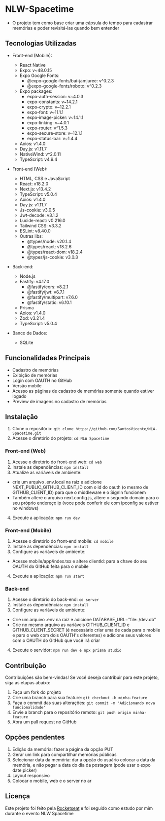 # NLW-Spacetime

- O projeto tem como base criar uma cápsula do tempo para cadastrar memórias e poder revisitá-las quando bem entender

## Tecnologias Utilizadas

- Front-end (Mobile):
  - React Native
  - Expo: v~48.0.15
  - Expo Google Fonts:
    - @expo-google-fonts/bai-jamjuree: v^0.2.3
    - @expo-google-fonts/roboto: v^0.2.3
  - Expo packages:
    - expo-auth-session: v~4.0.3
    - expo-constants: v~14.2.1
    - expo-crypto: v~12.2.1
    - expo-font: v~11.1.1
    - expo-image-picker: v~14.1.1
    - expo-linking: v~4.0.1
    - expo-router: v^1.5.3
    - expo-secure-store: v~12.1.1
    - expo-status-bar: v~1.4.4
  - Axios: v1.4.0
  - Day.js: v1.11.7
  - NativeWind: v^2.0.11
  - TypeScript: v4.9.4

- Front-end (Web):
  - HTML, CSS e JavaScript
  - React: v18.2.0
  - Next.js: v13.4.2
  - TypeScript: v5.0.4
  - Axios: v1.4.0
  - Day.js: v1.11.7
  - Js-cookie: v3.0.5
  - Jwt-decode: v3.1.2
  - Lucide-react: v0.216.0
  - Tailwind CSS: v3.3.2
  - ESLint: v8.40.0
  - Outras libs: 
    - @types/node: v20.1.4
    - @types/react: v18.2.6
    - @types/react-dom: v18.2.4
    - @types/js-cookie: v3.0.3

- Back-end:
  - Node.js
  - Fastify: v4.17.0
    - @fastify/cors: v8.2.1
    - @fastify/jwt: v6.7.1
    - @fastify/multipart: v7.6.0
    - @fastify/static: v6.10.1
  - Prisma
  - Axios: v1.4.0
  - Zod: v3.21.4
  - TypeScript: v5.0.4
  
- Banco de Dados:
  - SQLite

## Funcionalidades Principais

- Cadastro de memórias
- Exibição de memórias
- Login com OAUTH no GitHub
- Versão mobile
- Acesso as páginas de cadastro de memórias somente quando estiver logado
- Preview de imagens no cadastro de memórias

## Instalação

1. Clone o repositório: `git clone https://github.com/SantosVicente/NLW-Spacetime.git`
2. Acesse o diretório do projeto: `cd NLW Spacetime`
    

### Front-end (Web)

1. Acesse o diretório do front-end web: `cd web`
2. Instale as dependências: `npm install`
3. Atualize as variáveis de ambiente: 
  - crie um arquivo .env.local na raiz e adicione NEXT_PUBLIC_GITHUB_CLIENT_ID com o id do oauth (o mesmo de GITHUB_CLIENT_ID) para que o middleware e o SignIn funcionem
  - Também altere o arquivo next.config.js, altere o segundo domain para o seu próprio endereço ip (voce pode conferir ele com ipconfig se estiver no windows)
4. Execute a aplicação: `npm run dev`

### Front-end (Mobile)

1. Acesse o diretório do front-end mobile: `cd mobile`
2. Instale as dependências: `npm install`
3. Configure as variáveis de ambiente:
  - Acesse mobile/app/index.tsx e altere clientId: para a chave do seu OAUTH do GitHub feita para o mobile
4. Execute a aplicação: `npm run start`

### Back-end

1. Acesse o diretório do back-end: `cd server`
2. Instale as dependências: `npm install`
3. Configure as variáveis de ambiente:
  - Crie um arquivo .env na raiz e adicione DATABASE_URL="file:./dev.db"
  - Crie no mesmo arquivo as variáveis GITHUB_CLIENT_ID e GITHUB_CLIENT_SECRET (é necessário criar uma de cada para o mobile e para o web com dois OAUTH's diferentes) e adicione seus valores com o OAUTH do GitHub que você irá criar
4. Execute o servidor: `npm run dev e npx prisma studio`

## Contribuição

Contribuições são bem-vindas! Se você deseja contribuir para este projeto, siga as etapas abaixo:

1. Faça um fork do projeto
2. Crie uma branch para sua feature: `git checkout -b minha-feature`
3. Faça o commit das suas alterações: `git commit -m 'Adicionando nova funcionalidade'`
4. Envie a branch para o repositório remoto: `git push origin minha-feature`
5. Abra um pull request no GitHub

## Opções pendentes

1. Edição da memória: fazer a página da opção PUT
2. Gerar um link para compartilhar memórias públicas
3. Selecionar data da memória: dar a opção do usuário colocar a data da memória, e não pegar a data do dia da postagem (pode usar o expo date picker)
4. Layout responsivo
5. Colocar o mobile, web e o server no ar

## Licença

Este projeto foi feito pela [Rocketseat](https://www.rocketseat.com.br/) e foi seguido como estudo por mim durante o evento NLW Spacetime